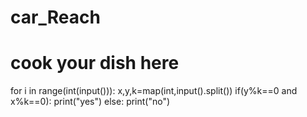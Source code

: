 # car_Reach
# cook your dish here
for i in range(int(input())):
    x,y,k=map(int,input().split())
    if(y%k==0 and x%k==0):
        print("yes")
    else:
        print("no")
